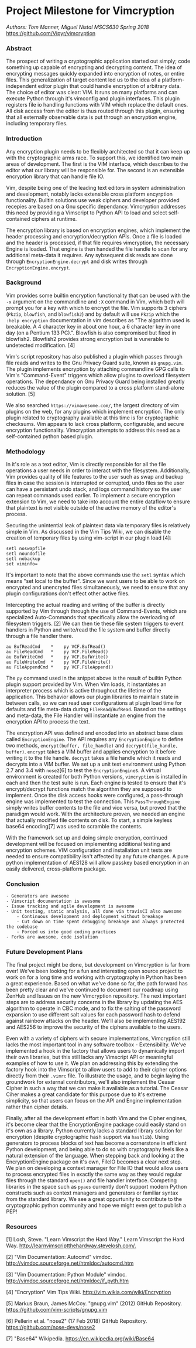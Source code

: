 # Project Milestone for Vimcryption

_Authors: Tom Manner, Miguel Nistal_
_MSCS630 Spring 2018_
https://github.com/Vipyr/vimcryption

### Abstract

The prospect of writing a cryptographic application started out simply; code something up capable of encrypting and
decrypting content.  The idea of encrypting messages quickly expanded into encryption of notes, or entire files.  This
generalization of target content led us to the idea of a platform-independent editor plugin that could handle encryption
of arbitrary data.  The choice of editor was clear: VIM. It runs on many platforms and can execute Python through it's
vimconfig and plugin interfaces.  This plugin registers file io handling functions with VIM which replace the default
ones.  All disk access from the editor is thus routed through this plugin, ensuring that all externally observable data
is put through an encryption engine, including temporary files.

### Introduction

Any encryption plugin needs to be flexibly architected so that it can keep up with the cryptographic arms race. To
support this, we identified two main areas of development. The first is the VIM interface, which describes to the editor
what our library will be responsible for. The second is an extensible encryption library that can handle file IO.

Vim, despite being one of the leading text editors in system administration and development, notably lacks extensible
cross platform encyrption functionality. Builtin solutions use weak ciphers and developer provided recepies are based on
a Gnu specific dependancy. Vimcryption addresses this need by providing a Vimscript to Python API to load and select
self-contained ciphers at runtime.

The encryption library is based on encryption engines, which implement the header processing and encryption/decryption
APIs.  Once a file is loaded and the header is processed, if that file requires vimcryption, the necessary Engine is
loaded.  That engine is then handed the file handle to scan for any additional meta-data it requires.  Any sybsequent
disk reads are done through `EncryptionEngine.decrypt` and disk writes through `EncryptionEngine.encrypt`.

### Background

Vim provides some builtin encryption functionality that can be used with the `-x` argument on the commandline and `:X`
command in Vim, which both will prompt you for a key with which to encrypt the file. Vim supports 3 ciphers (`Pkzip`,
`blowfish`, and `blowfish2`) and by default will use `Pkzip` which the `:help encryption` documentation in vim describes
as "The algorithm used is breakable. A 4 character key in about one hour, a 6 character key in one day (on a Pentium 133
PC).". Blowfish is also compromised but fixed in blowfish2. Blowfish2 provides strong encryption but is vunerable to
undetected modification. [4]

Vim's script repository has also published a plugin which passes through file reads and writes to the Gnu Privacy Guard
suite, known as `gnupg.vim`. The plugin implements encryption by attaching commandline GPG calls to Vim's
"Command-Event" triggers which allow plugins to overload filesystem operations. The dependancy on Gnu Privacy Guard
being installed greatly reduces the value of the plugin compared to a cross platform stand-alone solution. [5]

We also searched `https://vimawesome.com/`, the largest directory of vim plugins on the web, for any plugins which
implement encryption. The only plugin related to cryptography available at this time is for cryptographic checksums. Vim
appears to lack cross platform, configurable, and secure encryption functionality. Vimcryption attempts to address this
need as a self-contained python based plugin.

### Methodology

In it's role as a text editor, Vim is directly responsible for all the file operations a user needs in order to interact
with the filesystem. Additionally, Vim provides quality of life features to the user such as swap and backup files in
case the session is interrupted or corrupted, undo files so the user can have a persistant undo stack, and logs command
history so the user can repeat commands used earlier. To implement a secure encryption extension to Vim, we need to take
into account the entire dataflow to ensure that plaintext is not visible outside of the active memory of the editor's
process.

Securing the unintential leak of plaintext data via temporary files is relatively simple in Vim. As discussed in the Vim
Tips Wiki, we can disable the creation of temporary files by using vim-script in our plugin load [4]:

    setl noswapfile
    setl noundofile
    setl nobackup
    set viminfo=

It's important to note that the above commands use the `setl` syntax which means "set local to the buffer". Since we
want users to be able to work on encrypted and unencryted files simultaneously, we need to ensure that any plugin
configurations don't effect other active files.

Intercepting the actual reading and writing of the buffer is directly supported by Vim through through the use of
Command-Events, which are specialized Auto-Commands that specifically allow the overloading of filesystem triggers. [2]
We can then tie these file system triggers to event handlers in Python and write/read the file system and buffer
directly through a file handler there.

    au BufReadCmd    *    py VCF.BufRead()
    au FileReadCmd   *    py VCF.FileRead()
    au BufWriteCmd   *    py VCF.BufWrite()
    au FileWriteCmd  *    py VCF.FileWrite()
    au FileAppendCmd *    py VCF.FileAppend()

The `py` command used in the snippet above is the result of builtin Python plugin support provided by Vim. When Vim
loads, it instantiates an interpreter process which is active throughout the lifetime of the application. This behavior
allows our plugin libraries to maintain state in between calls, so we can read user configurations at plugin load time
for defaults and file meta-data during `FileRead`/`BufRead`. Based on the settings and meta-data, the File Handler will
instantiate an engine from the encryption API to process the text.

The encryption API was defined and encoded into an abstract base class called `EncryptionEngine`.  The API requires any
`EncryptionEngine` to define two methods, `encrypt(buffer, file_handle)` and `decrypt(file_handle, buffer)`.  `encrypt`
takes a VIM buffer and applies encryption to it before writing it to the file handle.  `decrypt` takes a file handle
which it reads and decrypts into a VIM buffer.  We set up a unit test environment using Python 2.7 and 3.4 with
`nose2`[6] to test the `EncryptionEngine`s.  A virtual environment is created for both Python versions, `vimcryption` is
installed in each and then the test suite is run.  Each engine is tested to ensure that it's encrypt/decrypt functions
match the algorithm they are supposed to implement.  Once the disk access hooks were configured, a pass-through engine
was implemented to test the connection.  This `PassThroughEngine` simply writes buffer contents to the file and vice
versa, but proved that the paradigm would work.  With the architecture proven, we needed an engine that actually
modified file contents on disk.  To start, a simple keyless base64 encoding[7] was used to scramble the contents.

With the framework set up and doing simple encryption, continued development will be focused on implementing additional
testing and encryption schemes.  VIM configuration and installation unit tests are needed to ensure compatibility isn't
affected by any future changes.  A pure python implementation of AES128 will allow passkey based encryption in an easily
delivered, cross-platform package.

### Conclusion 

    - Generators are awesome
    - Vimscript documentation is awesome
    - Issue tracking and agile development is awesome
    - Unit testing, static analysis, all done via travisCI also awesome
        - Continuous development and deployment without breakage 
        - Cut down on time spent debugging breakage and always protected the codebase 
        - Forced us into good coding practices 
    - Forks are awesome, code isolation

### Future Development Plans 

The final project might be done, but development on Vimcryption is far from over! We've been looking for a fun and interesting open source project to work on for a long time and working with cryptography in Python has been a great experience. Based on what we've done so far, the path forward has been pretty clear and we've continued to document our roadmap using ZenHub and Issues on the new Vimcryption repository. The next important steps are to address security concerns in the library by updating the AES algorithm to operate in CBC mode, and to fix the salting of the password expansion to use different salt values for each password hash to defend against rainbow attacks on the header. We'll also be implementing AES192 and AES256 to improve the security of the ciphers available to the users. 

Even with a variety of ciphers with secure implementations, Vimcryption still lacks the most important tool in any software toolbox - Extensibility. We've implemented a hook in the factory that allows users to dynamically import their own libraries, but this still lacks any Vimscript API or meaningful examples of how to use it. We plan on addressing this by extending the factory hook into the Vimscript to allow users to add to their cipher options directly from their `.vimrc` file. To illustrate the usage, and to begin laying the groundwork for external contributors, we'll also implement the Ceasar Cipher in such a way that we can make it available as a tutorial. The Ceasar Ciher makes a great candidate for this purpose due to it's extreme simplicity, so that users can focus on the API and Engine implementation rather than cipher details. 

Finally, after all the development effort in both Vim and the Cipher engines, it's become clear that the EncryptionEngine package could easily stand on it's own as a library. Python currently lacks a standard library solution for encryption (despite cryptographic hash support via `hashlib`). Using generators to process blocks of text has become a cornerstone in efficient Python development, and being able to do so with cryptography feels like a natural extension of the language. When stepping back and looking at the EncryptionEngine package on it's own, FileIO becomes a clear next step. We plan on developing a context manager for File IO that would allow users to process encrypted files in exactly the same way as they would regular files through the standard `open()` and file handler interface. Competing libraries in the space such as `pyaes` currently don't support modern Python constructs such as context managers and generators or familiar syntax from the standard library. We see a great oppurtunity to contribute to the cryptographic python community and hope we might even get to publish a PEP!


<div style="page-break-after: always;"></div>

### Resources

[1] Losh, Steve. "Learn Vimscript the Hard Way." Learn Vimscript the Hard Way.
<http://learnvimscriptthehardway.stevelosh.com/.>

[2] "Vim Documentation: Autocmd" vimdoc.
<http://vimdoc.sourceforge.net/htmldoc/autocmd.htm>

[3] "Vim Documentation: Python Module" vimdoc.
<http://vimdoc.sourceforge.net/htmldoc/if_pyth.htm>

[4] "Encryption" Vim Tips Wiki.
<http://vim.wikia.com/wiki/Encryption>

[5] Markus Braun, James McCoy. "gnupg.vim" (2012) GitHub Repository.
<https://github.com/vim-scripts/gnupg.vim>

[6] Pellerin et al. "nose2" (17 Feb 2018) GitHub Repository.
<https://github.com/nose-devs/nose2>

[7] "Base64" Wikipedia.
<https://en.wikipedia.org/wiki/Base64>
